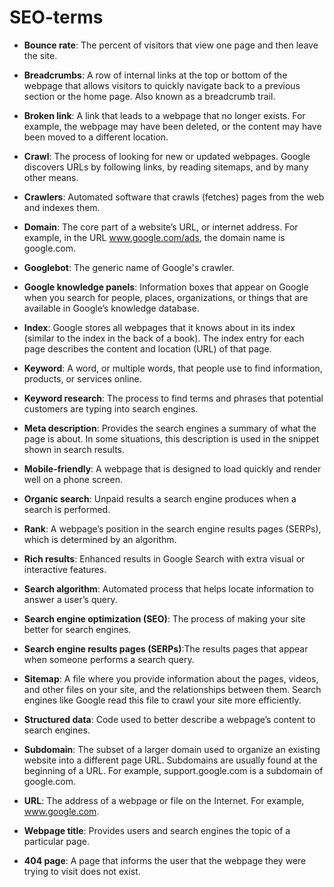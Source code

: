 # SEO-terms

- **Bounce rate**: The percent of visitors that view one page and then leave the site.

- **Breadcrumbs**: A row of internal links at the top or bottom of the webpage that allows visitors to quickly navigate back to a previous section or the home page. Also known as a breadcrumb trail.

- **Broken link**: A link that leads to a webpage that no longer exists. For example, the webpage may have been deleted, or the content may have been moved to a different location.

- **Crawl**: The process of looking for new or updated webpages. Google discovers URLs by following links, by reading sitemaps, and by many other means.

- **Crawlers**: Automated software that crawls (fetches) pages from the web and indexes them.

- **Domain**: The core part of a website’s URL, or internet address. For example, in the URL www.google.com/ads, the domain name is google.com.

- **Googlebot**: The generic name of Google's crawler.

- **Google knowledge panels**: Information boxes that appear on Google when you search for people, places, organizations, or things that are available in Google’s knowledge database.

- **Index**: Google stores all webpages that it knows about in its index (similar to the index in the back of a book). The index entry for each page describes the content and location (URL) of that page. 

- **Keyword**: A word, or multiple words, that people use to find information, products, or services online.

- **Keyword research**: The process to find terms and phrases that potential customers are typing into search engines.

- **Meta description**: Provides the search engines a summary of what the page is about. In some situations, this description is used in the snippet shown in search results.

- **Mobile-friendly**: A webpage that is designed to load quickly and render well on a phone screen.

- **Organic search**: Unpaid results a search engine produces when a search is performed.

- **Rank**: A webpage’s position in the search engine results pages (SERPs), which is determined by an algorithm.

- **Rich results**: Enhanced results in Google Search with extra visual or interactive features.

- **Search algorithm**: Automated process that helps locate information to answer a user’s query.

- **Search engine optimization (SEO)**: The process of making your site better for search engines.

- **Search engine results pages (SERPs)**:The results pages that appear when someone performs a search query.

- **Sitemap**: A file where you provide information about the pages, videos, and other files on your site, and the relationships between them. Search engines like Google read this file to crawl your site more efficiently.

- **Structured data**: Code used to better describe a webpage’s content to search engines.

- **Subdomain**: The subset of a larger domain used to organize an existing website into a different page URL. Subdomains are usually found at the beginning of a URL. For example, support.google.com is a subdomain of google.com. 

- **URL**: The address of a webpage or file on the Internet. For example, www.google.com.

- **Webpage title**: Provides users and search engines the topic of a particular page.

- **404 page**: A page that informs the user that the webpage they were trying to visit does not exist.

